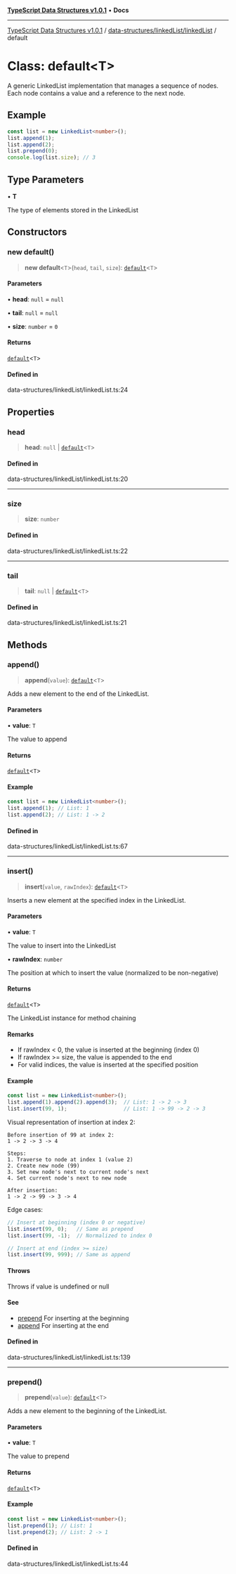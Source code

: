 [**TypeScript Data Structures v1.0.1**](../../../../README.md) • **Docs**

***

[TypeScript Data Structures v1.0.1](../../../../modules.md) / [data-structures/linkedList/linkedList](../README.md) / default

# Class: default\<T\>

A generic LinkedList implementation that manages a sequence of nodes.
Each node contains a value and a reference to the next node.

## Example

```typescript
const list = new LinkedList<number>();
list.append(1);
list.append(2);
list.prepend(0);
console.log(list.size); // 3
```

## Type Parameters

• **T**

The type of elements stored in the LinkedList

## Constructors

### new default()

> **new default**\<`T`\>(`head`, `tail`, `size`): [`default`](default.md)\<`T`\>

#### Parameters

• **head**: `null` = `null`

• **tail**: `null` = `null`

• **size**: `number` = `0`

#### Returns

[`default`](default.md)\<`T`\>

#### Defined in

data-structures/linkedList/linkedList.ts:24

## Properties

### head

> **head**: `null` \| [`default`](../../linkedListNode/classes/default.md)\<`T`\>

#### Defined in

data-structures/linkedList/linkedList.ts:20

***

### size

> **size**: `number`

#### Defined in

data-structures/linkedList/linkedList.ts:22

***

### tail

> **tail**: `null` \| [`default`](../../linkedListNode/classes/default.md)\<`T`\>

#### Defined in

data-structures/linkedList/linkedList.ts:21

## Methods

### append()

> **append**(`value`): [`default`](default.md)\<`T`\>

Adds a new element to the end of the LinkedList.

#### Parameters

• **value**: `T`

The value to append

#### Returns

[`default`](default.md)\<`T`\>

#### Example

```typescript
const list = new LinkedList<number>();
list.append(1); // List: 1
list.append(2); // List: 1 -> 2
```

#### Defined in

data-structures/linkedList/linkedList.ts:67

***

### insert()

> **insert**(`value`, `rawIndex`): [`default`](default.md)\<`T`\>

Inserts a new element at the specified index in the LinkedList.

#### Parameters

• **value**: `T`

The value to insert into the LinkedList

• **rawIndex**: `number`

The position at which to insert the value (normalized to be non-negative)

#### Returns

[`default`](default.md)\<`T`\>

The LinkedList instance for method chaining

#### Remarks

- If rawIndex < 0, the value is inserted at the beginning (index 0)
- If rawIndex >= size, the value is appended to the end
- For valid indices, the value is inserted at the specified position

#### Example

```typescript
const list = new LinkedList<number>();
list.append(1).append(2).append(3);  // List: 1 -> 2 -> 3
list.insert(99, 1);                  // List: 1 -> 99 -> 2 -> 3
```

Visual representation of insertion at index 2:
```
Before insertion of 99 at index 2:
1 -> 2 -> 3 -> 4

Steps:
1. Traverse to node at index 1 (value 2)
2. Create new node (99)
3. Set new node's next to current node's next
4. Set current node's next to new node

After insertion:
1 -> 2 -> 99 -> 3 -> 4
```

Edge cases:
```typescript
// Insert at beginning (index 0 or negative)
list.insert(99, 0);   // Same as prepend
list.insert(99, -1);  // Normalized to index 0

// Insert at end (index >= size)
list.insert(99, 999); // Same as append
```

#### Throws

Throws if value is undefined or null

#### See

 - [prepend](default.md#prepend) For inserting at the beginning
 - [append](default.md#append) For inserting at the end

#### Defined in

data-structures/linkedList/linkedList.ts:139

***

### prepend()

> **prepend**(`value`): [`default`](default.md)\<`T`\>

Adds a new element to the beginning of the LinkedList.

#### Parameters

• **value**: `T`

The value to prepend

#### Returns

[`default`](default.md)\<`T`\>

#### Example

```typescript
const list = new LinkedList<number>();
list.prepend(1); // List: 1
list.prepend(2); // List: 2 -> 1
```

#### Defined in

data-structures/linkedList/linkedList.ts:44
